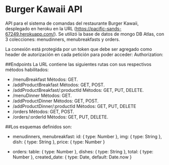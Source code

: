 # Burger Kawaii API

API para el sistema de comandas del restaurante Burger Kawaii, desplegado en heroku en la URL (https://pacific-sands-67249.herokuapp.com/). Se utilizó la base de datos de mongo DB Atlas, con 3 colecciones: menudinners, menubreakfasts y orders. 

La conexión está protegida por un token que debe ser agregado como header de autorización en cada petición para poder acceder: Authorization: <type> <credentials>

##Endpoints
La URL contiene las siguientes rutas con sus respectivos métodos habilitados:

* /menuBreakfast 
    Métodos: GET.
* /addProductBreakfast
    Métodos: GET, POST.
* /addProductBreakfast/:productId
    Métodos: GET, PUT, DELETE.
*  /menuDinner
    Métodos: GET.
* /addProductDinner
    Métodos: GET, POST.
* /addProductDinner/:productId
    Métodos: GET, PUT, DELETE
* /orders
    Métodos: GET, POST.
* /orders/:orderId
    Métodos: GET, PUT, DELETE.


##Los esquemas definidos son:
* menudinners, menubreakfast:
    id: {
        type: Number
    }, 
    img: {
        type: String
    },
    dish: {
        type: String
    },
    price: {
        type: Number
    }

 * orders:
    table: {
        type: Number
    },
    dishes: {
        type: String
    },
    total: {
        type: Number
    }, 
    created_date: {
        type: Date,
        default: Date.now
    }


